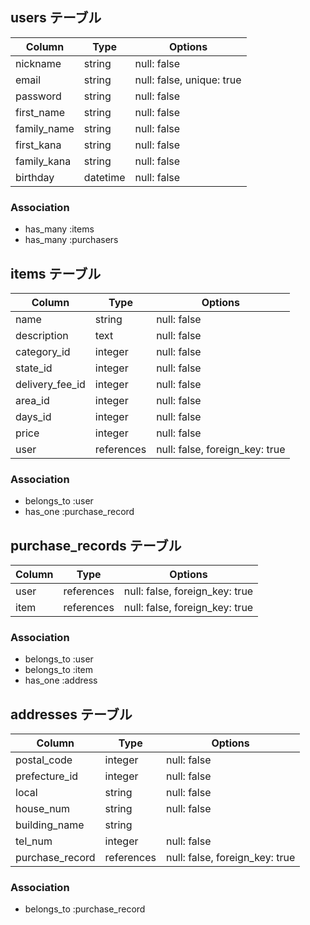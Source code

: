 ## users テーブル

|Column      |Type    |Options                   |
|------------|--------|--------------------------|
|nickname    |string  |null: false               |
|email       |string  |null: false, unique: true |
|password    |string  |null: false               |
|first_name  |string  |null: false               |
|family_name |string  |null: false               |
|first_kana  |string  |null: false               |
|family_kana |string  |null: false               |
|birthday    |datetime|null: false               |

### Association
- has_many :items
- has_many :purchasers

## items テーブル

|Column          |Type       |Options                        |
|----------------|-----------|-------------------------------|
|name            |string     |null: false                    |
|description     |text       |null: false                    |
|category_id     |integer    |null: false                    |
|state_id        |integer    |null: false                    |
|delivery_fee_id |integer    |null: false                    |
|area_id         |integer    |null: false                    |
|days_id         |integer    |null: false                    |
|price           |integer    |null: false                    |
|user            |references |null: false, foreign_key: true |

### Association
- belongs_to :user
- has_one :purchase_record

## purchase_records テーブル

|Column |Type       |Options                        |
|-------|-----------|-------------------------------|
|user   |references |null: false, foreign_key: true |
|item   |references |null: false, foreign_key: true |

### Association
- belongs_to :user
- belongs_to :item
- has_one :address

##  addresses テーブル

|Column          |Type       |Options                        |
|----------------|-----------|-------------------------------|
|postal_code     |integer    |null: false                    |
|prefecture_id   |integer    |null: false                    |
|local           |string     |null: false                    |
|house_num       |string     |null: false                    |
|building_name   |string     |                               |
|tel_num         |integer    |null: false                    |
|purchase_record |references |null: false, foreign_key: true |

### Association
- belongs_to :purchase_record